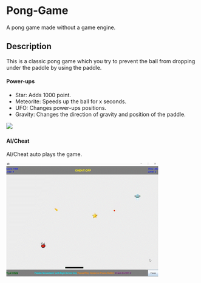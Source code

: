 # Pong-Game
A pong game made without a game engine.

## Description

This is a classic pong game which you try to prevent the ball from dropping under the paddle by using the paddle.

#### Power-ups

- Star: Adds 1000 point.
- Meteorite: Speeds up the ball for x seconds.
- UFO: Changes power-ups positions.
- Gravity: Changes the direction of gravity and position of the paddle.

![](https://github.com/Pika10/Pong-Game/Gameplay.gif)

#### AI/Cheat
AI/Cheat auto plays the game.

![](https://github.com/Pika10/Pong-Game/blob/main/Cheat.gif) 

